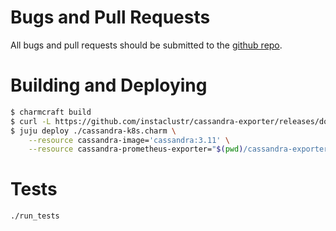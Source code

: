 Bugs and Pull Requests
======================

All bugs and pull requests should be submitted to the [github repo](https://github.com/canonical/cassandra-operator).

Building and Deploying
======================

```sh
$ charmcraft build
$ curl -L https://github.com/instaclustr/cassandra-exporter/releases/download/v0.9.10/cassandra-exporter-agent-0.9.10.jar -o cassandra-exporter-agent.jar
$ juju deploy ./cassandra-k8s.charm \
    --resource cassandra-image='cassandra:3.11' \
    --resource cassandra-prometheus-exporter="$(pwd)/cassandra-exporter-agent.jar"
```

Tests
=====

    ./run_tests

